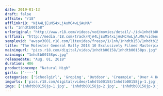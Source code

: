 ```yaml
---
date: 2019-01-13
draft: false
affsite: "r18"
afflinkr18: "NjA4LjEuMS4xLjAuMC4wLjAuMA"
url: "1nhdtb00158"
urloriginal: "http://www.r18.com/videos/vod/movies/detail/-/id=1nhdtb00158"
urlfinal: "http://media.r18.com/track/NjA4LjEuMS4xLjAuMC4wLjAuMA/videos/vod/movies/detail/-/id=1nhdtb00158"
samplevid: "awspv3001.r18.com/litevideo/freepv/1/1nh/1nhdtb158/1nhdtb158_dmb_w.mp4"
title: "The Molester General Rally 2018 10 Exclusively Filmed Masterpieces Of Summer Total [Creampie] Special"
mainimgurl: "pics.r18.com/digital/video/1nhdtb00158/1nhdtb00158ps.jpg"
mainimgs: "1nhdtb00158ps.jpg"
releasedate: "Aug. 01, 2018"
duration: 486
productioncomp: "Natural High"
girls: ['----']
categories: ['Schoolgirl', 'Groping', 'Outdoor', 'Creampie', 'Over 4 Hours', 'Hi-Def']
imgurls: ['pics.r18.com/digital/video/1nhdtb00158/1nhdtb00158jp-1.jpg', 'pics.r18.com/digital/video/1nhdtb00158/1nhdtb00158jp-2.jpg', 'pics.r18.com/digital/video/1nhdtb00158/1nhdtb00158jp-3.jpg', 'pics.r18.com/digital/video/1nhdtb00158/1nhdtb00158jp-4.jpg', 'pics.r18.com/digital/video/1nhdtb00158/1nhdtb00158jp-5.jpg', 'pics.r18.com/digital/video/1nhdtb00158/1nhdtb00158jp-6.jpg', 'pics.r18.com/digital/video/1nhdtb00158/1nhdtb00158jp-7.jpg', 'pics.r18.com/digital/video/1nhdtb00158/1nhdtb00158jp-8.jpg', 'pics.r18.com/digital/video/1nhdtb00158/1nhdtb00158jp-9.jpg', 'pics.r18.com/digital/video/1nhdtb00158/1nhdtb00158jp-10.jpg', 'pics.r18.com/digital/video/1nhdtb00158/1nhdtb00158jp-11.jpg', 'pics.r18.com/digital/video/1nhdtb00158/1nhdtb00158jp-12.jpg', 'pics.r18.com/digital/video/1nhdtb00158/1nhdtb00158jp-13.jpg', 'pics.r18.com/digital/video/1nhdtb00158/1nhdtb00158jp-14.jpg', 'pics.r18.com/digital/video/1nhdtb00158/1nhdtb00158jp-15.jpg', 'pics.r18.com/digital/video/1nhdtb00158/1nhdtb00158jp-16.jpg', 'pics.r18.com/digital/video/1nhdtb00158/1nhdtb00158jp-17.jpg', 'pics.r18.com/digital/video/1nhdtb00158/1nhdtb00158jp-18.jpg', 'pics.r18.com/digital/video/1nhdtb00158/1nhdtb00158jp-19.jpg', 'pics.r18.com/digital/video/1nhdtb00158/1nhdtb00158jp-20.jpg']
imgs: ['1nhdtb00158jp-1.jpg', '1nhdtb00158jp-2.jpg', '1nhdtb00158jp-3.jpg', '1nhdtb00158jp-4.jpg', '1nhdtb00158jp-5.jpg', '1nhdtb00158jp-6.jpg', '1nhdtb00158jp-7.jpg', '1nhdtb00158jp-8.jpg', '1nhdtb00158jp-9.jpg', '1nhdtb00158jp-10.jpg', '1nhdtb00158jp-11.jpg', '1nhdtb00158jp-12.jpg', '1nhdtb00158jp-13.jpg', '1nhdtb00158jp-14.jpg', '1nhdtb00158jp-15.jpg', '1nhdtb00158jp-16.jpg', '1nhdtb00158jp-17.jpg', '1nhdtb00158jp-18.jpg', '1nhdtb00158jp-19.jpg', '1nhdtb00158jp-20.jpg']
---
```

